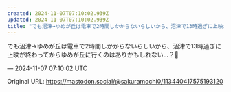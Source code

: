 ```yaml
---
created: 2024-11-07T07:10:02.939Z
updated: 2024-11-07T07:10:02.939Z
title: "でも沼津→ゆめが丘は電車で2時間しかからないらしいから、沼津で13時過ぎに上映が[...]"
---
```


<p>でも沼津→ゆめが丘は電車で2時間しかからないらしいから、沼津で13時過ぎに上映が終わってからゆめが丘に行くのはありかもしれない…？🤔</p>

&mdash; 2024-11-07 07:10:02 UTC

Original URL: https://mastodon.social/@sakuramochi0/113440417575193120
